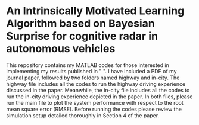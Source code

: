 # An Intrinsically Motivated Learning Algorithm based on Bayesian Surprise for cognitive radar in autonomous vehicles

This repository contains my MATLAB codes for those interested in implementing my results published in " ". I have included a PDF of my journal paper,
followed by two folders named highway and in-city. The highway file includes all the codes to run the highway driving experience discussed in the paper. Meanwhile, the in-city file includes all the codes to run the in-city driving experience depicted in the paper. In both files, please run the main file to plot the system performance with respect to the root mean square error (RMSE). Before running the codes please review the simulation setup detailed thoroughly in Section 4 of the paper.
